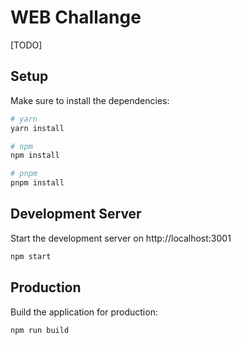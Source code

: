 # WEB Challange

[TODO]

## Setup

Make sure to install the dependencies:

```bash
# yarn
yarn install

# npm
npm install

# pnpm
pnpm install
```

## Development Server

Start the development server on http://localhost:3001

```bash
npm start
```

## Production

Build the application for production:

```bash
npm run build
```
